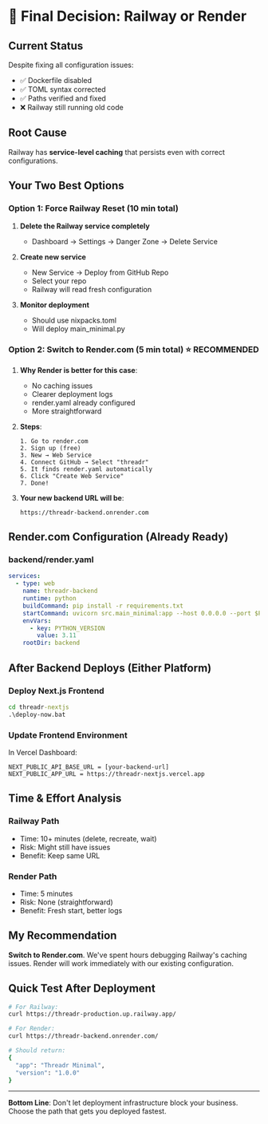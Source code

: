 # 🎯 Final Decision: Railway or Render

## Current Status
Despite fixing all configuration issues:
- ✅ Dockerfile disabled
- ✅ TOML syntax corrected
- ✅ Paths verified and fixed
- ❌ Railway still running old code

## Root Cause
Railway has **service-level caching** that persists even with correct configurations.

## Your Two Best Options

### Option 1: Force Railway Reset (10 min total)
1. **Delete the Railway service completely**
   - Dashboard → Settings → Danger Zone → Delete Service
   
2. **Create new service**
   - New Service → Deploy from GitHub Repo
   - Select your repo
   - Railway will read fresh configuration
   
3. **Monitor deployment**
   - Should use nixpacks.toml
   - Will deploy main_minimal.py

### Option 2: Switch to Render.com (5 min total) ⭐ RECOMMENDED
1. **Why Render is better for this case**:
   - No caching issues
   - Clearer deployment logs
   - render.yaml already configured
   - More straightforward

2. **Steps**:
   ```
   1. Go to render.com
   2. Sign up (free)
   3. New → Web Service
   4. Connect GitHub → Select "threadr"
   5. It finds render.yaml automatically
   6. Click "Create Web Service"
   7. Done!
   ```

3. **Your new backend URL will be**:
   ```
   https://threadr-backend.onrender.com
   ```

## Render.com Configuration (Already Ready)

### backend/render.yaml
```yaml
services:
  - type: web
    name: threadr-backend
    runtime: python
    buildCommand: pip install -r requirements.txt
    startCommand: uvicorn src.main_minimal:app --host 0.0.0.0 --port $PORT
    envVars:
      - key: PYTHON_VERSION
        value: 3.11
    rootDir: backend
```

## After Backend Deploys (Either Platform)

### Deploy Next.js Frontend
```cmd
cd threadr-nextjs
.\deploy-now.bat
```

### Update Frontend Environment
In Vercel Dashboard:
```
NEXT_PUBLIC_API_BASE_URL = [your-backend-url]
NEXT_PUBLIC_APP_URL = https://threadr-nextjs.vercel.app
```

## Time & Effort Analysis

### Railway Path
- Time: 10+ minutes (delete, recreate, wait)
- Risk: Might still have issues
- Benefit: Keep same URL

### Render Path
- Time: 5 minutes
- Risk: None (straightforward)
- Benefit: Fresh start, better logs

## My Recommendation
**Switch to Render.com**. We've spent hours debugging Railway's caching issues. Render will work immediately with our existing configuration.

## Quick Test After Deployment
```bash
# For Railway:
curl https://threadr-production.up.railway.app/

# For Render:
curl https://threadr-backend.onrender.com/

# Should return:
{
  "app": "Threadr Minimal",
  "version": "1.0.0"
}
```

---

**Bottom Line**: Don't let deployment infrastructure block your business. Choose the path that gets you deployed fastest.